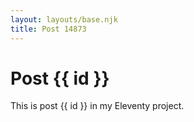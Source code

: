 ```yaml
---
layout: layouts/base.njk
title: Post 14873
---
```


# Post {{ id }}

This is post {{ id }} in my Eleventy project.
